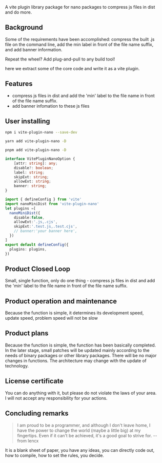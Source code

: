 A vite plugin library package for nano packages to compress js files in dist and do more.

## Background

Some of the requirements have been accomplished: compress the built .js file on the command line, add the min label in front of the file name suffix, and add banner information.

Repeat the wheel? Add plug-and-pull to any build tool!

here we extract some of the core code and write it as a vite plugin.

## Features

- compress js files in dist and add the 'min' label to the file name in front of the file name suffix.
- add banner infomation to these js files

## User installing
```bash
npm i vite-plugin-nano --save-dev

```

```bash
yarn add vite-plugin-nano -D
```

```bash
pnpm add vite-plugin-nano -D
```

```ts
interface VitePluginNanoOption {
    [attr: string]: any;
    disable?: boolean;
    label: string;
    skipExt: string;
    allowExt: string;
    banner: string;
}
```


```ts
import { defineConfig } from 'vite'
import nanoMiniDist from 'vite-plugin-nano'
let plugins =[
  nanoMiniDist({
    disable:false,
    allowExt:'.js,.cjs',
    skipExt:'.test.js,.test.cjs',
    // banner:'your banner here',
  })
]
export default defineConfig({
  plugins: plugins,
})

```


## Product Closed Loop

Small, single function, only do one thing - compress js files in dist and add the 'min' label to the file name in front of the file name suffix.

## Product operation and maintenance

Because the function is simple, it determines its development speed, update speed, problem speed will not be slow

## Product plans

Because the function is simple, the function has been basically completed. In the later stage, small patches will be updated mainly according to the needs of binary packages or other library packages. There will be no major changes in functions. The architecture may change with the update of technology.

## License certificate

You can do anything with it, but please do not violate the laws of your area. I will not accept any responsibility for your actions.


## Concluding remarks

> I am proud to be a programmer, and although I don't leave home, I have the power to change the world (maybe a little big) at my fingertips. Even if it can't be achieved, it's a good goal to strive for. -- from lencx

It is a blank sheet of paper, you have any ideas, you can directly code out, how to compile, how to set the rules, you decide.
